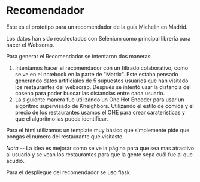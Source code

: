 # Recomendador
Este es el prototipo para un recomendador de la guía Michelin en Madrid. 

Los datos han sido recolectados con Selenium como principal librería para hacer el Webscrap. 

Para generar el Recomendador se intentaron dos maneras: 
  1. Intentamos hacer el recomendador con un filtrado colaborativo, como se ve en el notebook en la parte de "Matrix". Este estaba pensado generando datos artificiales de 5 supuestos usuarios que han visitado los restaurantes del webscrap. Después se intentó usar la distancia del coseno para poder buscar las distancias entre cada usuario. 
  2. La siguiente manera fue utilizando un One Hot Encoder para usar un algoritmo supervisado de Kneighbors. Utilizando el estilo de comida y el precio de los restaurantes usamos el OHE para crear carateristicas y que el algoritmo las pueda identificar. 

Para el html utilizamos un template muy básico que simplemente pide que pongas el número del restaurante que visitaste. 

*Nota* -- La idea es mejorar como se ve la página para que sea mas atractivo al usuario y se vean los restaurantes para que la gente sepa cuál fue al que acudió. 

Para el despliegue del recomendador se uso flask.
